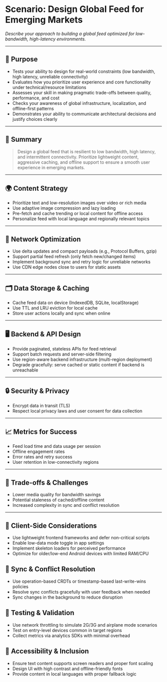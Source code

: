 # Scenario: Design Global Feed for Emerging Markets

_Describe your approach to building a global feed optimized for low-bandwidth, high-latency environments._

---

## 🎯 Purpose
- Tests your ability to design for real-world constraints (low bandwidth, high latency, unreliable connectivity)
- Evaluates how you prioritize user experience and core functionality under technical/resource limitations
- Assesses your skill in making pragmatic trade-offs between quality, performance, and cost
- Checks your awareness of global infrastructure, localization, and offline-first patterns
- Demonstrates your ability to communicate architectural decisions and justify choices clearly

---

## 📝 Summary
> Design a global feed that is resilient to low bandwidth, high latency, and intermittent connectivity. Prioritize lightweight content, aggressive caching, and offline support to ensure a smooth user experience in emerging markets.

---

## 🌍 Content Strategy
- Prioritize text and low-resolution images over video or rich media
- Use adaptive image compression and lazy loading
- Pre-fetch and cache trending or local content for offline access
- Personalize feed with local language and regionally relevant topics

---

## 📡 Network Optimization
- Use delta updates and compact payloads (e.g., Protocol Buffers, gzip)
- Support partial feed refresh (only fetch new/changed items)
- Implement background sync and retry logic for unreliable networks
- Use CDN edge nodes close to users for static assets

---

## 🗂️ Data Storage & Caching
- Cache feed data on device (IndexedDB, SQLite, localStorage)
- Use TTL and LRU eviction for local cache
- Store user actions locally and sync when online

---

## 🖥️ Backend & API Design
- Provide paginated, stateless APIs for feed retrieval
- Support batch requests and server-side filtering
- Use region-aware backend infrastructure (multi-region deployment)
- Degrade gracefully: serve cached or static content if backend is unreachable

---

## 🔒 Security & Privacy
- Encrypt data in transit (TLS)
- Respect local privacy laws and user consent for data collection

---

## 📈 Metrics for Success
- Feed load time and data usage per session
- Offline engagement rates
- Error rates and retry success
- User retention in low-connectivity regions

---

## 🚨 Trade-offs & Challenges
- Lower media quality for bandwidth savings
- Potential staleness of cached/offline content
- Increased complexity in sync and conflict resolution

---

## 📲 Client-Side Considerations
- Use lightweight frontend frameworks and defer non-critical scripts
- Enable low-data mode toggle in app settings
- Implement skeleton loaders for perceived performance
- Optimize for older/low-end Android devices with limited RAM/CPU

## 🔁 Sync & Conflict Resolution
- Use operation-based CRDTs or timestamp-based last-write-wins policies
- Resolve sync conflicts gracefully with user feedback when needed
- Sync changes in the background to reduce disruption

## 🧪 Testing & Validation
- Use network throttling to simulate 2G/3G and airplane mode scenarios
- Test on entry-level devices common in target regions
- Collect metrics via analytics SDKs with minimal overhead

## 👥 Accessibility & Inclusion
- Ensure text content supports screen readers and proper font scaling
- Design UI with high contrast and offline-friendly fonts
- Provide content in local languages with proper fallback logic
